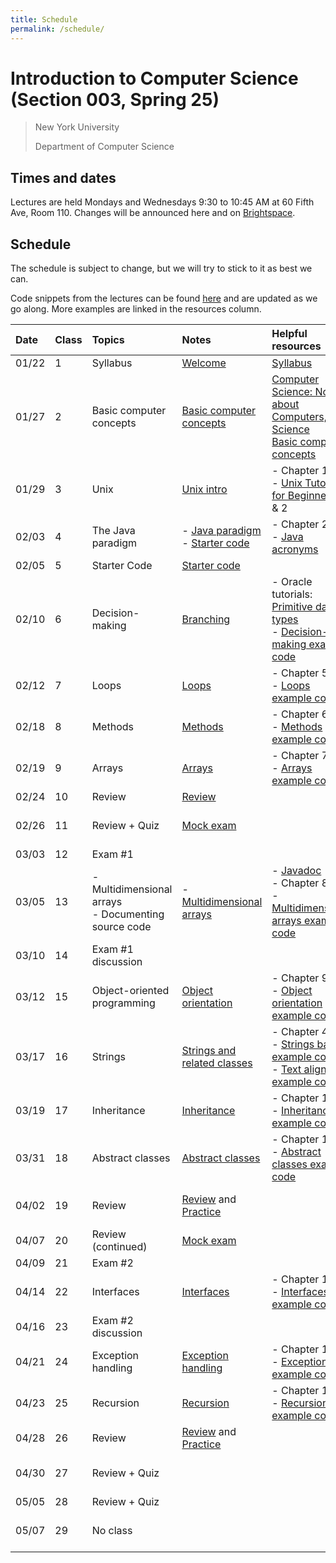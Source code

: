 ```yaml
---
title: Schedule
permalink: /schedule/
---
```


# Introduction to Computer Science (Section 003, Spring 25)

> New York University
>
> Department of Computer Science

## Times and dates

Lectures are held Mondays and Wednesdays 9:30 to 10:45 AM at 60 Fifth Ave, Room 110. Changes will be announced here and on [Brightspace](https://brightspace.nyu.edu).

## Schedule

The schedule is subject to change, but we will try to stick to it as best we can.

Code snippets from the lectures can be found [here](https://github.com/ToBlick/cs101-examples) and are updated as we go along. More examples are linked in the resources column.

| Date   | Class | Topics                  | Notes                                                                                          | Helpful resources                                                                                                                                                                                                                   | Assumed known          | Assignment due   |
| :----- | :---- | :---------------------- | :----------------------------------------------------------------------------------------------| :---------------------------------------------------------------------------------------------------------------------------------------------------------------------------------------------------------------------------------- | :--------------------- | :--------------- |
| 01/22  | 1     | Syllabus                | [Welcome](../slides/welcome)                                                                   | [Syllabus](../syllabus)                                                                                                                                                                                                             |                        |                  |
| 01/27  | 2     | Basic computer concepts | [Basic computer concepts](../slides/basic_computer_concepts)                                   | [Computer Science: Not about Computers, Not Science](../content/assets/Computer_Science_Not_About_Computers_Not_a_Science.pdf) <br /> [Basic computer concepts](https://nyu-python-programming.github.io/course-material/basic-computer-concepts) |          |                  |
| 01/29  | 3     | Unix                    | [Unix intro](../slides/unix-intro)                                                             | - Chapter 1<br />- [Unix Tutorial for Beginners](http://www.ee.surrey.ac.uk/Teaching/Unix/), 1 & 2                                                                                                                                  | Basic computer concepts|                  |
| 02/03  | 4     | The Java paradigm       | - [Java paradigm](../slides/java-paradigm) <br /> - [Starter code](../slides/starter-code)     | - Chapter 2<br />- [Java acronyms](https://www.javatpoint.com/difference-between-jdk-jre-and-jvm#jre)                                                                                                                               | Unix                   |                  |
| 02/05  | 5     | Starter Code            | [Starter code](../slides/starter-code)                                                         |                                                                                                                                                                                                                                     |                        |                  |
| 02/10  | 6     | Decision-making         | [Branching](../slides/branching)                                                               | - Oracle tutorials: [Primitive data types](https://docs.oracle.com/javase/tutorial/java/nutsandbolts/datatypes.html)<br />- [Decision-making example code](https://github.com/nyu-java-programming/decision-making-examples)        | Java paradigm          |                  |
| 02/12  | 7     | Loops                   | [Loops](../slides/loops)                                                                       | - Chapter 5<br />- [Loops example code](https://github.com/nyu-java-programming/loops-examples)                                                                                                                                     | Branching              | 01 - Hello World due Feb 14th|
| 02/18  | 8     | Methods                 | [Methods](../slides/methods)                                                                   | - Chapter 6<br />- [Methods example code](https://github.com/nyu-java-programming/methods-examples)                                                                                                                                 | Loops                  |                  |
| 02/19  | 9     | Arrays                  | [Arrays](../slides/arrays)                                                                     | - Chapter 7<br />- [Arrays example code](https://github.com/nyu-java-programming/array-examples)                                                                                                                                    | Methods                | 02 - Basic Programming due Feb 21st |                                                                                                                                                                                                 
| 02/24  | 10    | Review                  | [Review](../slides/exam-1-review)                                                              |                                                                                                                                                                                                                                     | Arrays                 |                  |
| 02/26  | 11    | Review + Quiz           | [Mock exam](https://github.com/ToBlick/cs101-examples/blob/main/docs/midterm1_example.pdf)     |                                                                                                                                                                                                                                     |                        | 03 - Blackjack due Feb 28th                 |                                                                                                                                                                                                                                         
| 03/03  | 12    | Exam #1                 |                                                                                                |                                                                                                                                                                                                                                     |                        |                  |                                                                                                                                                                                                                                                                                                                                                                       
| 03/05  | 13    | - Multidimensional arrays<br />- Documenting source code | - [Multidimensional arrays](../slides/arrays-multidimensional)| - [Javadoc](../javadoc) <br />- Chapter 8<br />- [Multidimensional arrays example code](https://github.com/nyu-java-programming/multidimensional-array-examples)                                                                    |                        |                  |                                                                                                                                                                                                                                                                                                                                                                                      
| 03/10  | 14    | Exam #1 discussion      |                                                                                                |                                                                                                                                                                                                                                     |                        |                  |                                                                                                                                                                                                                                                                                                                                                                     
| 03/12  | 15    | Object-oriented programming | [Object orientation](../slides/object-orientation)                                         | - Chapter 9<br />- [Object orientation example code](https://github.com/nyu-java-programming/simple-object-examples)                                                                                                                | Multidimensional arrays|                  |                                                                                                                                                                                                                                                                                                                                                                                                                                                                                                                                                                                                                             
| 03/17  | 16    | Strings                 | [Strings and related classes](../slides/strings-as-objects)                                    | - Chapter 4<br />- [Strings basic example code](https://github.com/nyu-java-programming/string-examples)<br />- [Text alignment example code](https://github.com/nyu-java-programming/text-alignment)                               |                        |                  |                                                                                                                                                                                                                                                                                                                                                                
| 03/19  | 17    | Inheritance             | [Inheritance](../slides/inheritance)                                                           | - Chapter 10<br />- [Inheritance example code](https://github.com/nyu-java-programming/simple-inheritance-example)                                                                                                                  | Object orientation     | 04 - Text Analysis due Mar 21st |                                                                                                                                                                                                                                                                                                                                                                         
| 03/31  | 18    | Abstract classes        | [Abstract classes](../slides/abstract-classes)                                                 | - Chapter 13<br />- [Abstract classes example code](https://github.com/nyu-java-programming/abstract-classes-examples)                                                                                                              | Inheritance and polymorphism |            |                                                                                                                                                                                                                                                                                                                                                                                                                                                                                                                                                                                                                                                                                                                                    
| 04/02  | 19    | Review                  | [Review](../slides/exam-2-review) and [Practice](https://github.com/ToBlick/cs101-examples/blob/main/docs/practice.pdf)   |                                                                                                                                                                                                          | Abstract classes       | 05 - Sudoku Validator due Apr 4th |                                                                                                                                                                                                                                                                                                                            
| 04/07  | 20    | Review (continued)      | [Mock exam](https://github.com/ToBlick/cs101-examples/blob/main/docs/midterm2_mock.pdf)        |                                                                                                                                                                                                                                     |                        |                  |                                                                                                                                                                                                                                                                                                                                                                                                                    
| 04/09  | 21    | Exam #2                 |                                                                                                |                                                                                                                                                                                                                                     |                        |                  |                                                                                                                                                                                                                                                                                                                                                                                                                    
| 04/14 | 22    | Interfaces              | [Interfaces](../slides/interfaces)                                                             | - Chapter 13<br />- [Interfaces example code](https://github.com/nyu-java-programming/interface-examples)                                                                                                                           |                        |                  |                                                                                                                                                                                                                                                                                                                                                                                                                                                                                                                                                                                                                                                                                                                                                                                                                                                                                                                                                                                                  
| 04/16  | 23    | Exam #2 discussion      |                                                                                                |                                                                                                                                                                                                                                     |                        |                  |                                                                                                                                                                                                                                                                                                                                                                                                                                                                                                                                                                                                                                                                                                                            
| 04/21  | 24    | Exception handling      | [Exception handling](../slides/exception-handling)                                             | - Chapter 12<br />- [Exceptions example code](https://github.com/nyu-java-programming/exceptions-examples)                                                                                                                          |                        |                  |                                                                                                                                                                                                                                                                                                                                                                                         
| 04/23  | 25    | Recursion               | [Recursion](../slides/recursion)                                                               | - Chapter 18<br />- [Recursion example code](https://github.com/nyu-java-programming/recursion-examples)                                                                                                                            | Interfaces             |                  |                                                                                                                                                                                                                                                                                                                    
| 04/28  | 26    | Review                  | [Review](../slides/exam-3-review) and [Practice](https://github.com/ToBlick/cs101-examples/blob/main/docs/final_practice.pdf)  |                                                                                                                                                                                                     | Exceptions             |                  |                                                                                                                                                                                                                                                                                                                                                                                         
| 04/30  | 27    | Review + Quiz           |                                                                                                |                                                                                                                                                                                                                                     |                        |   06 - Virtual Moped due May 2nd |                                                                                                                                                                                                                                                                                                                                                                                         
| 05/05  | 28    | Review + Quiz           |                                                                                                |                                                                                                                                                                                                                                     |                        |                  |                                                                                                                                                                                                                                                                                                                                                                                      
| 05/07  | 29    | No class                |                                                                                                |                                                                                                                                                                                                                                     |                        |   07 - Language due May 7th |                                                                                                                                                                                                                                                                                                                                                     

